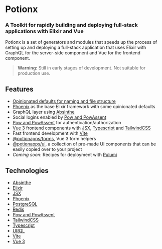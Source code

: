# Potionx

### A Toolkit for rapidly building and deploying full-stack applications with Elixir and Vue

Potionx is a set of generators and modules that speeds up the process of setting up and deploying a full-stack application that uses Elixir with GraphQL for the server-side component and Vue for the frontend component.

> **Warning:** Still in early stages of development. Not suitable for production use. 

## Features
- [Opinionated defaults for naming and file structure](/conventions/overview)
- [Phoenix](https://www.phoenixframework.org/) as the base Elixir framework with some opinionated defaults
- GraphQL layer using [Absinthe](http://absinthe-graphql.org/)
- Social logins enabled by [Pow and PowAssent](https://powauth.com/)
- [Pow and PowAssent](https://powauth.com/) for authentication/authorization
- [Vue 3](https://vuejs.org/) frontend components with [JSX](https://github.com/vuejs/jsx-next), [Typescript](https://www.typescriptlang.org/) and [TailwindCSS](https://tailwindcss.com/)
- Fast frontend development with [Vite](https://vitejs.dev/)
- [@potionapps/forms](/guide/forms), Vue 3 form helpers
- [@potionapps/ui](/generators/ui), a collection of pre-made UI components that can be easily copied over to your project
- *Coming soon*: Recipes for deployment with [Pulumi](https://www.pulumi.com/)

## Technologies
- [Absinthe](http://absinthe-graphql.org/)
- [Elixir](https://elixir-lang.org/)
- [JSX](https://github.com/vuejs/jsx-next)
- [Phoenix](https://www.phoenixframework.org/)
- [PostgreSQL](https://www.postgresql.org/)
- [Redis](https://redis.io/)
- [Pow and PowAssent](https://powauth.com/)
- [TailwindCSS](https://tailwindcss.com/)
- [Typescript](https://www.typescriptlang.org/)
- [URQL](https://formidable.com/open-source/urql/)
- [Vite](https://vitejs.dev/)
- [Vue 3](https://vuejs.org/)